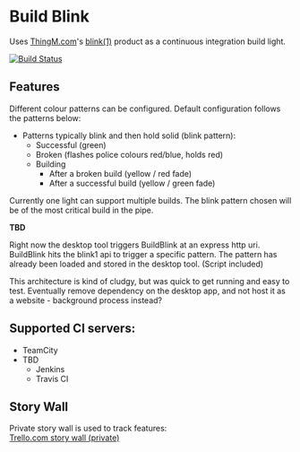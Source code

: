 Build Blink
====================
Uses [ThingM.com](http://thingm.com/)'s  [blink(1)](http://blink1.thingm.com/) product as a continuous integration build light. 


[![Build Status](https://travis-ci.org/brettswift/BuildBlink.png?branch=master)](https://travis-ci.org/brettswift/BuildBlink)


Features
----------
Different colour patterns can be configured.  Default configuration follows the patterns below: 

* Patterns typically blink and then hold solid (blink pattern): 
    * Successful (green)
    * Broken (flashes police colours red/blue, holds red)
    * Building
        * After a broken build (yellow / red fade)
        * After a successful build (yellow / green fade)

Currently one light can support multiple builds.  The blink pattern chosen will be of the most critical build in the pipe. 

**TBD**


Right now the desktop tool triggers BuildBlink at an express http uri.  BuildBlink hits the blink1 api to trigger a specific pattern.  The pattern has already been loaded and stored in the desktop tool. (Script included)  

This architecture is kind of cludgy, but was quick to get running and easy to test.  Eventually remove dependency on the desktop app, and not host it as a website - background process instead?



Supported CI servers: 
----------------------
* TeamCity
* TBD
    * Jenkins
    * Travis CI 

Story Wall
-----------
Private story wall is used to track features:  
[Trello.com story wall (private)]("https://trello.com/board/buildblinker/50e8b74c70aad4fc050025bc")
